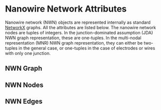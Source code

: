 # Nanowire Network Attributes

Nanowire network (NWN) objects are represented internally as standard [NetworkX](https://networkx.org/documentation/stable/tutorial.html)
graphs. All the attributes are listed below. The nanowire network nodes are 
tuples of integers. In the junction-dominated assumption (JDA) NWN graph 
representation, these are one-tuples. In the multi-nodal representation (MNR)
NWN graph representation, they can either be two-tuples in the general case, 
or one-tuples in the case of electrodes or wires with only one junction.

## NWN Graph

## NWN Nodes

## NWN Edges